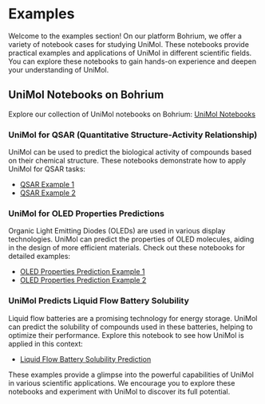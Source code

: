 # Examples

Welcome to the examples section! On our platform Bohrium, we offer a variety of notebook cases for studying UniMol. These notebooks provide practical examples and applications of UniMol in different scientific fields. You can explore these notebooks to gain hands-on experience and deepen your understanding of UniMol.

## UniMol Notebooks on Bohrium
Explore our collection of UniMol notebooks on Bohrium: [UniMol Notebooks](https://bohrium.dp.tech/search?searchKey=unimol&amp%3BactiveTab=notebook&activeTab=notebook)

### UniMol for QSAR (Quantitative Structure-Activity Relationship)
UniMol can be used to predict the biological activity of compounds based on their chemical structure. These notebooks demonstrate how to apply UniMol for QSAR tasks:
- [QSAR Example 1](https://bohrium.dp.tech/notebooks/7141701322)
- [QSAR Example 2](https://bohrium.dp.tech/notebooks/9919429887)

### UniMol for OLED Properties Predictions
Organic Light Emitting Diodes (OLEDs) are used in various display technologies. UniMol can predict the properties of OLED molecules, aiding in the design of more efficient materials. Check out these notebooks for detailed examples:
- [OLED Properties Prediction Example 1](https://bohrium.dp.tech/notebooks/2412844127)
- [OLED Properties Prediction Example 2](https://bohrium.dp.tech/notebooks/7637046852)

### UniMol Predicts Liquid Flow Battery Solubility
Liquid flow batteries are a promising technology for energy storage. UniMol can predict the solubility of compounds used in these batteries, helping to optimize their performance. Explore this notebook to see how UniMol is applied in this context:
- [Liquid Flow Battery Solubility Prediction](https://bohrium.dp.tech/notebooks/7941779831)

These examples provide a glimpse into the powerful capabilities of UniMol in various scientific applications. We encourage you to explore these notebooks and experiment with UniMol to discover its full potential.